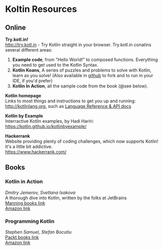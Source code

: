 # Koltin Resources

## Online

**Try.kotl.in!**  
http://try.kotl.in - Try Kotlin straight in your browser. Try.kotl.in conatins several different areas:  
1. **Example code**, from "Hello World!" to composed functions. Everything you need to get used to the Kotlin Syntax.
2. **Kotlin Koans**, A series of puzzles and problems to solve with Kotlin, learn as you solve! (Also available in [github](https://github.com/Kotlin/kotlin-koans) to fork and to run in your IDE, if you'd prefer)
3. **Kotlin In Action**, all the sample code from the book (@see below).

**Kotlin homepage**  
Links to most things and instructions to get you up and running: http://kotlinlang.org, such as [Language Reference & API docs](http://kotlinlang.org/docs/reference/)

**Kotlin by Example**  
Interractive Kotlin examples, by Hadi Hariri:
https://kotlin.github.io/kotlinbyexample/

**Hackerrank**  
Website providing plenty of coding challenges, which now supports Kotlin! It's a little bit addictive.  
https://www.hackerrank.com/

## Books

### Kotlin in Action  
_Dmitry Jemerov, Svetlana Isakova_  
A thorough dive into Kotlin, written by the folks at JetBrains  
[Manning books link](https://www.manning.com/books/kotlin-in-action)  
[Amazon link](https://www.amazon.co.uk/Kotlin-Action-Dmitry-Jemerov/dp/1617293296)

### Programming Kotlin  
_Stephen Samuel, Stefan Bocutiu_  
[Packt books link](https://www.packtpub.com/application-development/programming-kotlin)  
[Amazon link](https://www.amazon.co.uk/d/Books/Programming-Kotlin-Stephen-Samuel/1787126366/)
